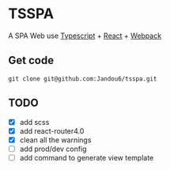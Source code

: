 # TSSPA

A SPA Web use [Typescript](http://www.typescriptlang.org/) + [React](https://reactjs.org/) + [Webpack](http://webpack.github.io/)

## Get code
```git
git clone git@github.com:Jandou6/tsspa.git
```
## TODO
- [x] add scss
- [x] add react-router4.0
- [x] clean all the warnings
- [ ] add prod/dev config
- [ ] add command to generate view template
